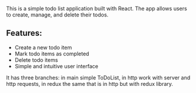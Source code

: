 This is a simple todo list application built with React. The app allows users to create, manage, and delete their todos.

## Features:
- Create a new todo item
- Mark todo items as completed
- Delete todo items
- Simple and intuitive user interface

It has three branches: in main simple ToDoList, in http work with server and http requests, in redux the same that is in http but with redux library.

